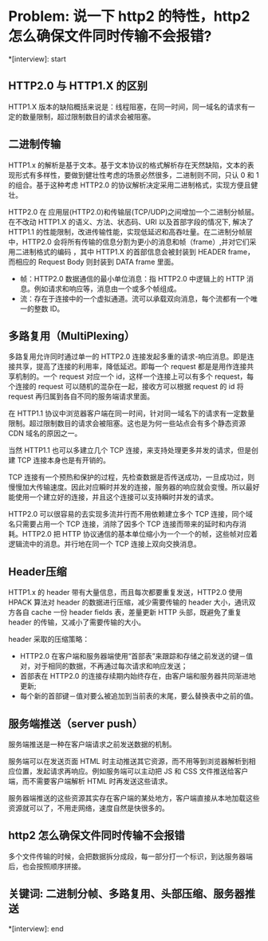 # Problem: 说一下 http2 的特性，http2 怎么确保文件同时传输不会报错?

*[interview]: start
## HTTP2.0 与 HTTP1.X 的区别
HTTP1.X 版本的缺陷概括来说是：线程阻塞，在同一时间，同一域名的请求有一定的数量限制，超过限制数目的请求会被阻塞。
## 二进制传输
HTTP1.x 的解析是基于文本。基于文本协议的格式解析存在天然缺陷，文本的表现形式有多样性，要做到健壮性考虑的场景必然很多，二进制则不同，只认 0 和 1 的组合。基于这种考虑 HTTP2.0 的协议解析决定采用二进制格式，实现方便且健壮。

HTTP2.0 在 应用层(HTTP2.0)和传输层(TCP/UDP)之间增加一个二进制分帧层。在不改动 HTTP1.X 的语义、方法、状态码、URI 以及首部字段的情况下, 解决了 HTTP1.1 的性能限制，改进传输性能，实现低延迟和高吞吐量。在二进制分帧层中，HTTP2.0 会将所有传输的信息分割为更小的消息和帧（frame）,并对它们采用二进制格式的编码 ，其中 HTTP1.X 的首部信息会被封装到 HEADER frame，而相应的 Request Body 则封装到 DATA frame 里面。
- 帧：HTTP2.0 数据通信的最小单位消息：指 HTTP2.0 中逻辑上的 HTTP 消息。例如请求和响应等，消息由一个或多个帧组成。
- 流：存在于连接中的一个虚拟通道。流可以承载双向消息，每个流都有一个唯一的整数 ID。

## 多路复用（MultiPlexing）
多路复用允许同时通过单一的 HTTP2.0 连接发起多重的请求-响应消息。即是连接共享，提高了连接的利用率，降低延迟。即每一个 request 都是是用作连接共享机制的。一个 request 对应一个 id，这样一个连接上可以有多个 request，每个连接的 request 可以随机的混杂在一起，接收方可以根据 request 的 id 将 request 再归属到各自不同的服务端请求里面。

在 HTTP1.1 协议中浏览器客户端在同一时间，针对同一域名下的请求有一定数量限制。超过限制数目的请求会被阻塞。这也是为何一些站点会有多个静态资源 CDN 域名的原因之一。

当然 HTTP1.1 也可以多建立几个 TCP 连接，来支持处理更多并发的请求，但是创建 TCP 连接本身也是有开销的。

TCP 连接有一个预热和保护的过程，先检查数据是否传送成功，一旦成功过，则慢慢加大传输速度。因此对应瞬时并发的连接，服务器的响应就会变慢。所以最好能使用一个建立好的连接，并且这个连接可以支持瞬时并发的请求。

HTTP2.0 可以很容易的去实现多流并行而不用依赖建立多个 TCP 连接，同个域名只需要占用一个 TCP 连接，消除了因多个 TCP 连接而带来的延时和内存消耗。HTTP2.0 把 HTTP 协议通信的基本单位缩小为一个一个的帧，这些帧对应着逻辑流中的消息。并行地在同一个 TCP 连接上双向交换消息。

## Header压缩
HTTP1.x 的 header 带有大量信息，而且每次都要重复发送，HTTP2.0 使用 HPACK 算法对 header 的数据进行压缩，减少需要传输的 header 大小，通讯双方各自 cache 一份 header fields 表，差量更新 HTTP 头部，既避免了重复 header 的传输，又减小了需要传输的大小。

header 采取的压缩策略：
- HTTP2.0 在客户端和服务器端使用“首部表”来跟踪和存储之前发送的键－值对，对于相同的数据，不再通过每次请求和响应发送；
- 首部表在 HTTP2.0 的连接存续期内始终存在，由客户端和服务器共同渐进地更新;
- 每个新的首部键－值对要么被追加到当前表的末尾，要么替换表中之前的值。

## 服务端推送（server push）
服务端推送是一种在客户端请求之前发送数据的机制。

服务端可以在发送页面 HTML 时主动推送其它资源，而不用等到浏览器解析到相应位置，发起请求再响应。例如服务端可以主动把 JS 和 CSS 文件推送给客户端，而不需要客户端解析 HTML 时再发送这些请求。

服务器端推送的这些资源其实存在客户端的某处地方，客户端直接从本地加载这些资源就可以了，不用走网络，速度自然是快很多的。

## http2 怎么确保文件同时传输不会报错
多个文件传输的时候，会把数据拆分成段，每一部分打一个标识，到达服务器端后，也会按照顺序拼接。

## 关键词: 二进制分帧、多路复用、头部压缩、服务器推送
*[interview]: end
